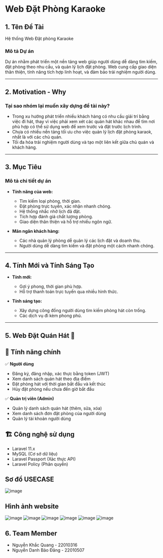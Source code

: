 # Web Đặt Phòng Karaoke

## 1. Tên Đề Tài
Hệ thống Web Đặt phòng Karaoke

### Mô tả Dự án
Dự án nhằm phát triển một nền tảng web giúp người dùng dễ dàng tìm kiếm, đặt phòng theo nhu cầu, và quản lý lịch đặt phòng. Web cung cấp giao diện thân thiện, tính năng tích hợp linh hoạt, và đảm bảo trải nghiệm người dùng.

---

## 2. Motivation - Why

### Tại sao nhóm lại muốn xây dựng đề tài này?
- Trong xu hướng phát triển nhiều khách hàng có nhu cầu giải trí bằng việc đi hát, thay vì việc phải xem xét các quán hát khác nhau để tìm nơi phù hợp có thể sử dụng web để xem trước và đặt trước lịch trình.
- Chưa có nhiều nền tảng tối ưu cho việc quản lý lịch đặt phòng karaok, nhất là với các chủ quán.
- Tối đa hóa trải nghiệm người dùng và tạo một liên kết giữa chủ quán và khách hàng.

---

## 3. Mục Tiêu

### Mô tả chi tiết dự án
- **Tính năng của web:**
  - Tìm kiếm  loại phòng, thời gian.
  - Đặt phòng trực tuyến, xác nhận nhanh chóng.
  - Hệ thống nhắc nhở lịch đã đặt.
  - Tích hợp đánh giá chất lượng phòng.
  - Giao diện thân thiện và hỗ trợ nhiều ngôn ngữ.

- **Mãn ngăn khách hàng:**
  - Các nhà quản lý phòng dễ quản lý các lịch đặt và doanh thu.
  - Người dùng dễ dàng tìm kiếm và đặt phòng một cách nhanh chóng.

---

## 4. Tính Mới và Tính Sáng Tạo

- **Tính mới:**
  - Gợi ý phong, thời gian phù hợp.
  - Hỗ trợ thanh toán trực tuyến qua nhiều hình thức.

- **Tính sáng tạo:**
  - Xây dựng công đồng người dùng tìm kiếm phòng hát còn trống.
  - Các dịch vụ đi kèm phong phú.
---
## 5. Web Đặt Quán Hát 🎤

  ## 🌟 Tính năng chính
  ✅ **Người dùng**
  - Đăng ký, đăng nhập, xác thực bằng token (JWT)
  - Xem danh sách quán hát theo địa điểm
  - Đặt phòng hát với thời gian bắt đầu và kết thúc
  - Hủy đặt phòng nếu chưa đến giờ bắt đầu
  
  ✅ **Quản trị viên (Admin)**
  - Quản lý danh sách quán hát (thêm, sửa, xóa)
  - Xem danh sách đơn đặt phòng của người dùng
  - Quản lý tài khoản người dùng
  
  ## 🏗️ Công nghệ sử dụng
  - Laravel 11.x
  - MySQL (Cơ sở dữ liệu)
  - Laravel Passport (Xác thực API)
  - Laravel Policy (Phân quyền)
  
  
  ## Sơ đồ USECASE
  
  ![image](https://github.com/user-attachments/assets/414542e3-1c68-484a-bbd1-a5f4bb24802d)



  ## Hình ảnh website
  ![image](https://github.com/user-attachments/assets/98836a72-6ed4-449f-a344-3467c66d5e10)
  ![image](https://github.com/user-attachments/assets/3075b801-d868-4bfc-8d79-eac68f56eae9)
  ![image](https://github.com/user-attachments/assets/31d2dc6e-e5a3-4711-970e-05d8ff72b67f)
  ![image](https://github.com/user-attachments/assets/1e0bcc4d-5474-48e1-822e-3b02dbd6d4a9)
  ![image](https://github.com/user-attachments/assets/6c20f188-037c-4836-9432-d075090c9d69)
  ![image](https://github.com/user-attachments/assets/2eb2f58f-412c-468b-9f53-1d0afc7b67ff)



## 6. Team Member

- Nguyễn Khắc Quang - 22010316
- Nguyễn Danh Bảo Đăng - 22010507
